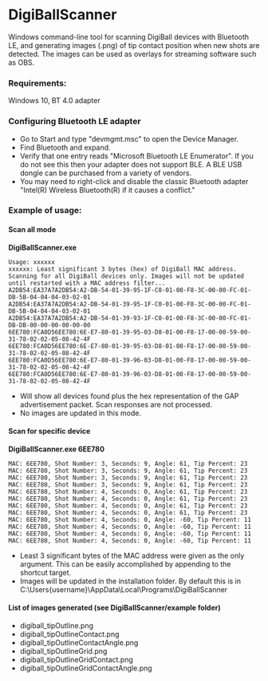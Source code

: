 

# DigiBallScanner
Windows command-line tool for scanning DigiBall devices with Bluetooth LE, and generating images (.png) of tip contact position when new shots are detected. The images can be used as overlays for streaming software such as OBS.

### Requirements:

Windows 10, BT 4.0 adapter

### Configuring Bluetooth LE adapter

 - Go to Start and type "devmgmt.msc" to open the Device Manager.
 - Find Bluetooth and expand.
 - Verify that one entry reads "Microsoft Bluetooth LE Enumerator". If you do not see this then your adapter does not support BLE. A BLE USB dongle can be purchased from a variety of vendors.
 - You may need to right-click and disable the classic Bluetooth adapter "Intel(R) Wireless Bluetooth(R) if it causes a conflict."

### Example of usage:

#### Scan all mode 

**DigiBallScanner.exe**

```
Usage: xxxxxx
xxxxxx: Least significant 3 bytes (hex) of DigiBall MAC address.
Scanning for all DigiBall devices only. Images will not be updated until restarted with a MAC address filter...
A2DB54:EA37A7A2DB54:A2-DB-54-01-39-95-1F-C0-01-00-F8-3C-00-00-FC-01-DB-5B-04-04-04-03-02-01
A2DB54:EA37A7A2DB54:A2-DB-54-01-39-95-1F-C0-01-00-F8-3C-00-00-FC-01-DB-5B-04-04-04-03-02-01
A2DB54:EA37A7A2DB54:A2-DB-54-01-39-93-1F-C0-01-00-F8-3C-00-00-FC-01-DB-DB-00-00-00-00-00-00
6EE780:FCA0D56EE780:6E-E7-80-01-39-95-03-D8-01-00-F8-17-00-00-59-00-31-78-02-02-05-08-42-4F
6EE780:FCA0D56EE780:6E-E7-80-01-39-95-03-D8-01-00-F8-17-00-00-59-00-31-78-02-02-05-08-42-4F
6EE780:FCA0D56EE780:6E-E7-80-01-39-96-03-D8-01-00-F8-17-00-00-59-00-31-78-02-02-05-08-42-4F
6EE780:FCA0D56EE780:6E-E7-80-01-39-96-03-D8-01-00-F8-17-00-00-59-00-31-78-02-02-05-08-42-4F
```

 - Will show all devices found plus the hex representation of the GAP advertisement packet. Scan responses are not processed.
 - No images are updated in this mode.


#### Scan for specific device 

**DigiBallScanner.exe 6EE780**

```
MAC: 6EE780, Shot Number: 3, Seconds: 9, Angle: 61, Tip Percent: 23
MAC: 6EE780, Shot Number: 3, Seconds: 9, Angle: 61, Tip Percent: 23
MAC: 6EE780, Shot Number: 3, Seconds: 9, Angle: 61, Tip Percent: 23
MAC: 6EE780, Shot Number: 3, Seconds: 9, Angle: 61, Tip Percent: 23
MAC: 6EE780, Shot Number: 4, Seconds: 0, Angle: 61, Tip Percent: 23
MAC: 6EE780, Shot Number: 4, Seconds: 0, Angle: 61, Tip Percent: 23
MAC: 6EE780, Shot Number: 4, Seconds: 0, Angle: 61, Tip Percent: 23
MAC: 6EE780, Shot Number: 4, Seconds: 0, Angle: 61, Tip Percent: 23
MAC: 6EE780, Shot Number: 4, Seconds: 0, Angle: -60, Tip Percent: 11
MAC: 6EE780, Shot Number: 4, Seconds: 0, Angle: -60, Tip Percent: 11
MAC: 6EE780, Shot Number: 4, Seconds: 0, Angle: -60, Tip Percent: 11
MAC: 6EE780, Shot Number: 4, Seconds: 0, Angle: -60, Tip Percent: 11

```

 - Least 3 significant bytes of the MAC address were given as the only argument. This can be easily accomplished by appending to the shortcut target.
 - Images will be updated in the installation folder. By default this is in C:\Users\{username}\AppData\Local\Programs\DigiBallScanner

#### List of images generated (see DigiBallScanner/example folder)
 - digiball_tipOutline.png
 - digiball_tipOutlineContact.png
 - digiball_tipOutlineContactAngle.png
 - digiball_tipOutlineGrid.png
 - digiball_tipOutlineGridContact.png 
 - digiball_tipOutlineGridContactAngle.png

